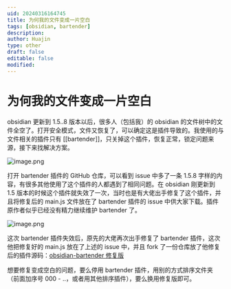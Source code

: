 ```yaml
---
uid: 20240316164745
title: 为何我的文件变成一片空白
tags: [obsidian, bartender]
description: 
author: Huajin
type: other
draft: false
editable: false
modified: 
---
```


# 为何我的文件变成一片空白

obsidian 更新到 1.5..8 版本以后，很多人（包括我）的 obsidian 的文件树中的文件全空了。打开安全模式，文件又恢复了，可以确定这是插件导致的。我使用的与文件相关的插件只有 [[bartender]]，只关掉这个插件，恢复正常，锁定问题来源，接下来找解决方案。

![image.png](https://cdn.pkmer.cn/images/20240316170151.png!pkmer)

打开 bartender 插件的 GitHub 仓库，可以看到 issue 中多了一条 1.5.8 字样的内容，有很多其他使用了这个插件的人都遇到了相同问题。在 obsidian 刚更新到 1.5 版本的时候这个插件就失效了一次，当时也是有大佬出手修复了这个插件，并且将修复后的 main.js 文件放在了 bartender 插件的 issue 中供大家下载。插件原作者似乎已经没有精力继续维护 bartender 了。

![image.png](https://cdn.pkmer.cn/images/20240316170243.png!pkmer)

这次 bartender 插件失效后，原先的大佬再次出手修复了 bartender 插件，这次他把修复好的 main.js 放在了上述的 issue 中，并且 fork 了一份仓库放了他修复后的插件源码：[obsidian-bartender 修复版](https://github.com/chengtongtong/obsidian-bartender-pr)

想要修复变成空白的问题，要么停用 bartender 插件，用别的方式排序文件夹（前面加序号 000 - ..，或者用其他排序插件），要么换用修复版即可。